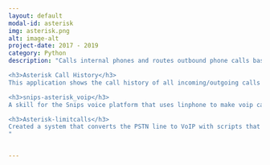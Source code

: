 ```yaml
---
layout: default
modal-id: asterisk
img: asterisk.png
alt: image-alt
project-date: 2017 - 2019
category: Python
description: "Calls internal phones and routes outbound phone calls based on the diled number. The inbound calls are filtered when they are on an unwanted list, the rest a caller identification is added and then a notification with the contact details is displayed on the TV.

<h3>Asterisk Call History</h3>
This application shows the call history of all incoming/outgoing calls from asterisk server (Master.csv). <img src='img/portfolio/AsteriskHistory.png' width='100%'>

<h3>snips-asterisk_voip</h3>
A skill for the Snips voice platform that uses linphone to make voip calls.

<h3>Asterisk-limitcalls</h3>
Created a system that converts the PSTN line to VoIP with scripts that calculate the remaining free time and connect to an account to get the remaing money.
"


---
```

